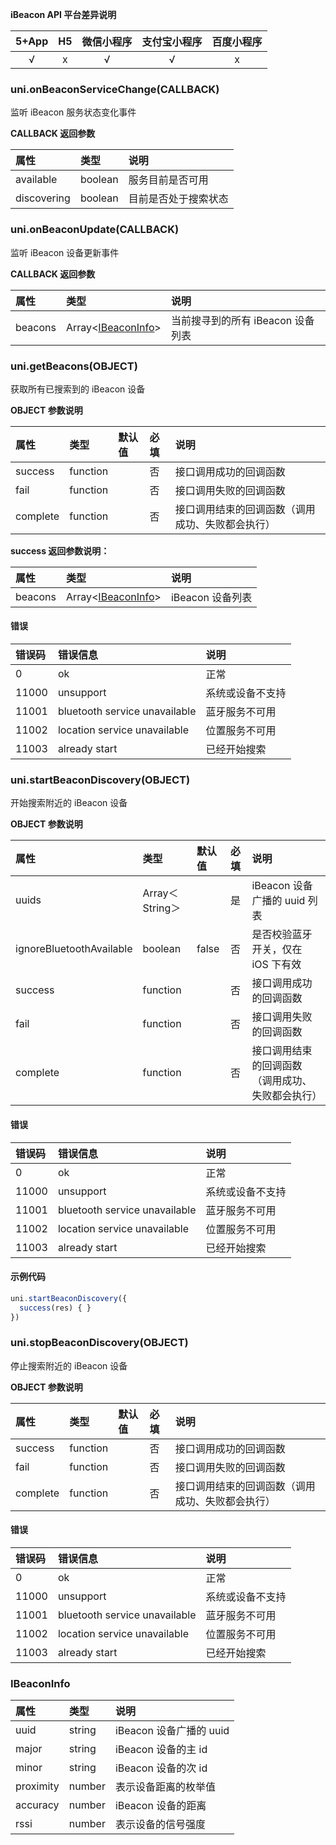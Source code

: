 **iBeacon API 平台差异说明**

|5+App|H5|微信小程序|支付宝小程序|百度小程序|
|:-:|:-:|:-:|:-:|:-:|
|√|x|√|√|x|

### uni.onBeaconServiceChange(CALLBACK)

监听 iBeacon 服务状态变化事件

**CALLBACK 返回参数**

|属性|类型|说明|
|:-|:-|:-|
|available|boolean|服务目前是否可用|
|discovering|boolean|目前是否处于搜索状态|

### uni.onBeaconUpdate(CALLBACK)

监听 iBeacon 设备更新事件

**CALLBACK 返回参数**

|属性|类型|说明|
|:-|:-|:-|
|beacons|Array<[IBeaconInfo](/api/system/ibeacon?id=ibeaconinfo)>|当前搜寻到的所有 iBeacon 设备列表|

### uni.getBeacons(OBJECT)

获取所有已搜索到的 iBeacon 设备

**OBJECT 参数说明**

|属性|类型|默认值|必填|说明|
|:-|:-|:-|:-|:-|
|success|function||否|接口调用成功的回调函数|
|fail|function||否|接口调用失败的回调函数|
|complete|function||否|接口调用结束的回调函数（调用成功、失败都会执行）|

**success 返回参数说明：**

|属性|类型|说明|
|:-|:-|:-|
|beacons|Array<[IBeaconInfo](/api/system/ibeacon?id=ibeaconinfo)>|iBeacon 设备列表|

#### 错误

|错误码|错误信息|说明|
|:-|:-|:-|
|0|ok|正常|
|11000|unsupport|系统或设备不支持|
|11001|bluetooth service unavailable|蓝牙服务不可用|
|11002|location service unavailable|位置服务不可用|
|11003|already start|已经开始搜索|

### uni.startBeaconDiscovery(OBJECT)

开始搜索附近的 iBeacon 设备

**OBJECT 参数说明**

|属性|类型|默认值|必填|说明|
|:-|:-|:-|:-|:-|
|uuids|Array＜String＞||是|iBeacon 设备广播的 uuid 列表|
|ignoreBluetoothAvailable|boolean|false|否|是否校验蓝牙开关，仅在 iOS 下有效|
|success|function||否|接口调用成功的回调函数|
|fail|function||否|接口调用失败的回调函数|
|complete|function||否|接口调用结束的回调函数（调用成功、失败都会执行）|

#### 错误

|错误码|错误信息|说明|
|:-|:-|:-|
|0|ok|正常|
|11000|unsupport|系统或设备不支持|
|11001|bluetooth service unavailable|蓝牙服务不可用|
|11002|location service unavailable|位置服务不可用|
|11003|already start|已经开始搜索|

#### 示例代码

```js
uni.startBeaconDiscovery({
  success(res) { }
})
```

### uni.stopBeaconDiscovery(OBJECT)

停止搜索附近的 iBeacon 设备

**OBJECT 参数说明**

|属性|类型|默认值|必填|说明|
|:-|:-|:-|:-|:-|
|success|function||否|接口调用成功的回调函数|
|fail|function||否|接口调用失败的回调函数|
|complete|function||否|接口调用结束的回调函数（调用成功、失败都会执行）|

#### 错误

|错误码|错误信息|说明|
|:-|:-|:-|
|0|ok|正常|
|11000|unsupport|系统或设备不支持|
|11001|bluetooth service unavailable|蓝牙服务不可用|
|11002|location service unavailable|位置服务不可用|
|11003|already start|已经开始搜索|

### IBeaconInfo

|属性|类型|说明|
|:-|:-|:-|
|uuid|string|iBeacon 设备广播的 uuid|
|major|string|iBeacon 设备的主 id|
|minor|string|iBeacon 设备的次 id|
|proximity|number|表示设备距离的枚举值|
|accuracy|number|iBeacon 设备的距离|
|rssi|number|表示设备的信号强度|